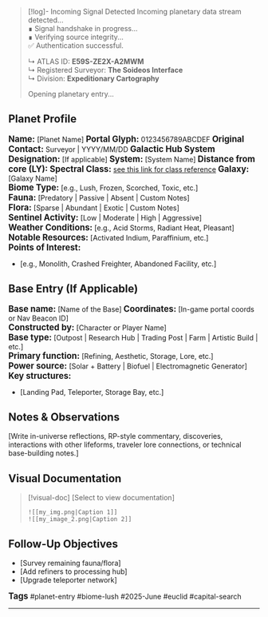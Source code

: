 > [!log]- Incoming Signal Detected
> Incoming planetary data stream detected...  
> ∎ Signal handshake in progress...  
> ∎ Verifying source integrity...  
> ✅ Authentication successful.  
>  
> ↳ ATLAS ID: **E59S-ZE2X-A2MWM**  
> ↳ Registered Surveyor: **The Soideos Interface**  
> ↳ Division: **Expeditionary Cartography**  
>  
> Opening planetary entry...

##  Planet Profile
<big>**Name:**</big> [Planet Name] 
<big>**Portal Glyph:**</big> <span class="glyphs">0123456789ABCDEF</span>
<big>**Original Contact:**</big> Surveyor | <span class="nms-alphabet">YYYY/MM/DD</span>
<big>**Galactic Hub System Designation:**</big> [If applicable]
<big>**System:**</big> [System Name]
<big>**Distance from core (LY):**</big> 
<big>**Spectral Class:**</big> [see this link for class reference](https://nomanssky.fandom.com/wiki/Spectral_class)
<big>**Galaxy:**</big> [Galaxy Name]  
<big>**Biome Type:**</big> [e.g., Lush, Frozen, Scorched, Toxic, etc.]  
<big>**Fauna:**</big> [Predatory | Passive | Absent | Custom Notes]  
<big>**Flora:**</big> [Sparse | Abundant | Exotic | Custom Notes]  
<big>**Sentinel Activity:**</big> [Low | Moderate | High | Aggressive]  
<big>**Weather Conditions:**</big> [e.g., Acid Storms, Radiant Heat, Pleasant]  
<big>**Notable Resources:**</big> [Activated Indium, Paraffinium, etc.]  
<big>**Points of Interest:**</big>  
- [e.g., Monolith, Crashed Freighter, Abandoned Facility, etc.]

## Base Entry (If Applicable)
<big>**Base name:**</big> [Name of the Base]
<big>**Coordinates:**</big> [In-game portal coords or Nav Beacon ID]  
<big>**Constructed by:**</big> [Character or Player Name]  
<big>**Base type:**</big> [Outpost | Research Hub | Trading Post | Farm | Artistic Build | etc.]  
<big>**Primary function:**</big> [Refining, Aesthetic, Storage, Lore, etc.]  
<big>**Power source:**</big> [Solar + Battery | Biofuel | Electromagnetic Generator]  
<big>**Key structures:**</big> 
- [Landing Pad, Teleporter, Storage Bay, etc.]

## Notes & Observations
[Write in-universe reflections, RP-style commentary, discoveries, interactions with other lifeforms, traveler lore connections, or technical base-building notes.]

## Visual Documentation
> [!visual-doc] [Select to view documentation]
> ```media-slider
> ![[my_img.png|Caption 1]]
> ![[my_image_2.png|Caption 2]]
> ```

## Follow-Up Objectives
- [Survey remaining fauna/flora]  
- [Add refiners to processing hub]  
- [Upgrade teleporter network]  


<big>**Tags**</big>
#planet-entry  #biome-lush #2025-June #euclid #capital-search

---